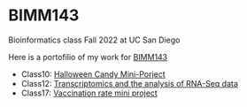 # BIMM143
Bioinformatics class Fall 2022 at UC San Diego

Here is a portofilio of my work for  [BIMM143](https://bioboot.github.io/bimm143_F22/)

- Class10: [Halloween Candy Mini-Porject](https://github.com/y4shen/BIMM143/blob/939f23f0ae9a315de0cf6ca60228521e993c0874/Class10/Class10.qmd)
- Class12: [Transcriptomics and the analysis of RNA-Seq data](Class12copy/Class12.qmd)
- Class17: [Vaccination rate mini project](Class17copy/Class17.qmd)
